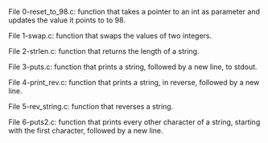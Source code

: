 File 0-reset_to_98.c: function that takes a pointer to an int as parameter and updates the value it points to to 98.

File 1-swap.c: function that swaps the values of two integers.

File 2-strlen.c: function that returns the length of a string.

File 3-puts.c:  function that prints a string, followed by a new line, to stdout.

File 4-print_rev.c: function that prints a string, in reverse, followed by a new line.

File 5-rev_string.c: function that reverses a string.

File 6-puts2.c: function that prints every other character of a string, starting with the first character, followed by a new line.


